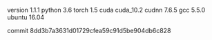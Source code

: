 version 1.1.1
python 3.6
torch 1.5
cuda cuda_10.2
cudnn 7.6.5
gcc 5.5.0
ubuntu 16.04

commit 8dd3b7a3631d01729cfea59c91d5be904db6c828
